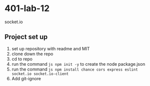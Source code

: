# 401-lab-12

socket.io

## Project set up

1. set up repository with readme and MIT
2. clone down the repo
3. cd to repo
4. run the command  ```js npm init -y``` to create the node package.json
5. run the command ```js npm install chance cors express eslint socket.io socket.io-client```
6. Add git-ignore
